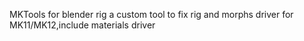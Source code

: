 MKTools for blender rig
a custom tool to fix rig and morphs driver for MK11/MK12,include materials driver
